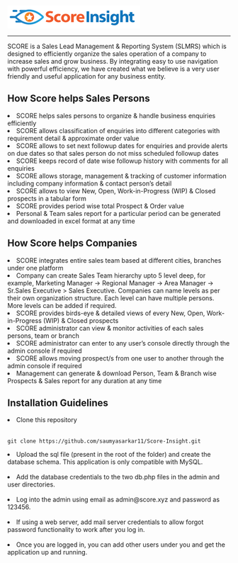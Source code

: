 <img src="admin/assets/img/pi.png"><hr>
<p>SCORE is a Sales Lead Management & Reporting System (SLMRS) which  is designed to efficiently organize the sales operation of a company to increase sales and grow business. By integrating easy to use navigation with powerful efficiency, we have created what we believe is a very user friendly and useful application for any business entity.</p>

<h2>How Score helps Sales Persons</h2>
  <li>SCORE helps sales persons to organize & handle business enquiries efficiently</li>
  <li>SCORE allows classification of enquiries into different categories with requirement detail & approximate order value</li>
  <li>SCORE allows to set next followup dates for enquiries and provide alerts on due dates so that sales person do not miss scheduled followup dates</li>
  <li>SCORE keeps record of date wise followup history with comments for all enquiries</li>
  <li>SCORE allows storage, management & tracking of customer information including company information & contact person’s detail</li>
  <li>SCORE allows to view New, Open, Work-in-Progress (WIP) & Closed prospects in a tabular form</li>
  <li>SCORE provides period wise total Prospect & Order value</li>
  <li>Personal & Team sales report for a particular period can be generated and downloaded in excel format at any time</li>

<h2>How Score helps Companies</h2>
  <li>SCORE integrates entire sales team based at different cities, branches under one platform</li>
  <li>Company can create Sales Team hierarchy upto 5 level deep, for example, Marketing Manager -> Regional Manager -> Area Manager -> Sr.Sales Executive > Sales Executive. Companies can name levels as per their own organization structure. Each level can have multiple persons. More levels can be added if required.</li>
  <li>SCORE provides birds-eye & detailed views of every New, Open, Work-in-Progress (WIP) & Closed prospects</li>
  <li>SCORE administrator can view & monitor activities of each sales persons, team or branch</li>
  <li>SCORE administrator can enter to any user’s console directly through the admin console if required</li>
  <li>SCORE allows moving prospect/s from one user to another through the admin console if required</li>
  <li>Management can generate & download Person, Team & Branch wise Prospects & Sales report  for any duration at any time</li>
  
 <h2>Installation Guidelines</h2>
 <li>Clone this repository</li>
 <br>
 
 ```
 git clone https://github.com/saumyasarkar11/Score-Insight.git
 ```
 
 <li>Upload the sql file (present in the root of the folder) and create the database schema. This application is only compatible with MySQL.</li><br>
 
 <li>Add the database credentials to the two db.php files in the admin and user directories.</li><br>
 
 <li>Log into the admin using email as admin@score.xyz and password as 123456.</li><br>
 
 <li>If using a web server, add mail server credentials to allow forgot password functionality to work after you log in.</li><br>
 
 <li>Once you are logged in, you can add other users under you and get the application up and running.</li><br>
